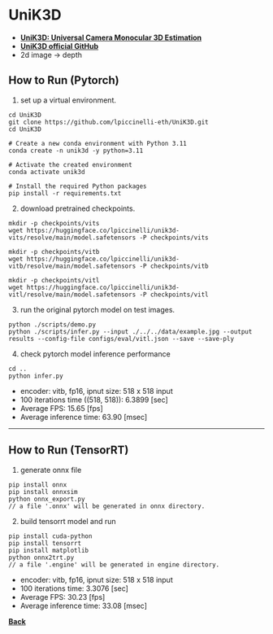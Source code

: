 # UniK3D
- **[UniK3D: Universal Camera Monocular 3D Estimation](https://arxiv.org/abs/2503.16591)**
- **[UniK3D official GitHub](https://github.com/lpiccinelli-eth/unik3d)**
- 2d image -> depth

## How to Run (Pytorch)

1. set up a virtual environment.
```
cd UniK3D
git clone https://github.com/lpiccinelli-eth/UniK3D.git
cd UniK3D

# Create a new conda environment with Python 3.11
conda create -n unik3d -y python=3.11

# Activate the created environment
conda activate unik3d

# Install the required Python packages
pip install -r requirements.txt

```

2. download pretrained checkpoints.
```
mkdir -p checkpoints/vits
wget https://huggingface.co/lpiccinelli/unik3d-vits/resolve/main/model.safetensors -P checkpoints/vits

mkdir -p checkpoints/vitb
wget https://huggingface.co/lpiccinelli/unik3d-vitb/resolve/main/model.safetensors -P checkpoints/vitb

mkdir -p checkpoints/vitl
wget https://huggingface.co/lpiccinelli/unik3d-vitl/resolve/main/model.safetensors -P checkpoints/vitl

```
3. run the original pytorch model on test images.
```
python ./scripts/demo.py
python ./scripts/infer.py --input ./../../data/example.jpg --output results --config-file configs/eval/vitl.json --save --save-ply
```

4. check pytorch model inference performance
```
cd ..
python infer.py
```

- encoder: vitb, fp16, ipnut size: 518 x 518 input
- 100 iterations time ((518, 518)): 6.3899 [sec]
- Average FPS: 15.65 [fps]
- Average inference time: 63.90 [msec]
--------------------------------------------------------------------

## How to Run (TensorRT)

1. generate onnx file

```
pip install onnx
pip install onnxsim
python onnx_export.py
// a file '.onnx' will be generated in onnx directory.
```

2. build tensorrt model and run

```
pip install cuda-python
pip install tensorrt
pip install matplotlib
python onnx2trt.py
// a file '.engine' will be generated in engine directory.
```
- encoder: vitb, fp16, ipnut size: 518 x 518 input
- 100 iterations time: 3.3076 [sec]
- Average FPS: 30.23 [fps]
- Average inference time: 33.08 [msec]

**[Back](../README.md)** 